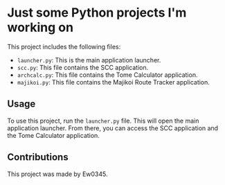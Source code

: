 # Just some Python projects I'm working on

This project includes the following files:

- `launcher.py`: This is the main application launcher.
- `scc.py`: This file contains the SCC application.
- `archcalc.py`: This file contains the Tome Calculator application.
- `majikoi.py`: This file contains the Majikoi Route Tracker application.

## Usage

To use this project, run the `launcher.py` file. This will open the main application launcher. From there, you can access the SCC application and the Tome Calculator application.

## Contributions

This project was made by Ew0345.
